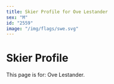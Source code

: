 ```yaml
---
title: Skier Profile for Ove Lestander
sex: "M"
id: "2559"
image: "/img/flags/swe.svg" 
---
```


# Skier Profile

This page is for: Ove Lestander.
    